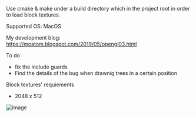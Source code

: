 Use cmake & make under a build directory which in the project root in order to load block textures.

Supported OS: MacOS

My development blog: https://moatom.blogspot.com/2019/05/opengl03.html

To do
- fix the include guards
- Find the details of the bug when drawnig trees in a certain position

Block textures' requiements
- 2048 x 512

![image](https://user-images.githubusercontent.com/37573952/57754609-cdb3fc00-7729-11e9-8e23-8bdd51c195b7.png)
